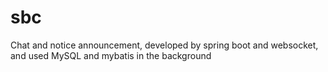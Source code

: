 # sbc
Chat and notice announcement, developed by spring boot and websocket, and used MySQL and mybatis in the background
